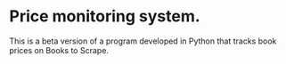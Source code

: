 # Price monitoring system.

This is a beta version of a program developed in Python that tracks book prices on Books to Scrape.
